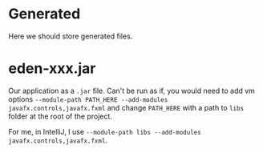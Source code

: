 # Generated

Here we should store generated files.

# eden-xxx.jar

Our application as a ``.jar`` file. Can't be run as if, you would
need to add vm options ``--module-path PATH_HERE --add-modules javafx.controls,javafx.fxml``
and change ``PATH_HERE`` with
a path to ``libs`` folder at the root of the project.

For me, in IntelliJ, I use
``--module-path libs --add-modules javafx.controls,javafx.fxml``.